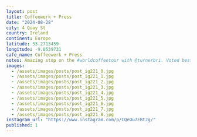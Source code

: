 ```yaml
---
layout: post
title: Coffeewerk + Press
date: "2024-08-28"
city: 4 Quay St
country: Ireland
continent: Europe
latitude: 53.2713459
longitude: -9.0539731
cafe_name: Coffeewerk + Press
notes: Amazing stop on the #worldcoffeetour with @turnerbri. Voted best cafe in Ireland 6 years in a row, @coffeewerkandpress features immaculate coffee, and an incredible space filled with interesting art and curated hipster merch, highly recommend if you find yourself in Galway.
images:
  - /assets/images/posts/post_ig221_0.jpg
  - /assets/images/posts/post_ig221_1.jpg
  - /assets/images/posts/post_ig221_2.jpg
  - /assets/images/posts/post_ig221_3.jpg
  - /assets/images/posts/post_ig221_4.jpg
  - /assets/images/posts/post_ig221_5.jpg
  - /assets/images/posts/post_ig221_6.jpg
  - /assets/images/posts/post_ig221_7.jpg
  - /assets/images/posts/post_ig221_8.jpg
instagram_url: "https://www.instagram.com/p/CQeOu7EBtJg/"
published: 1
---
```

